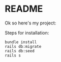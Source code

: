 # README

Ok so here's my project:

Steps for installation:
```
bundle install
rails db:migrate
rails db:seed
rails s
```